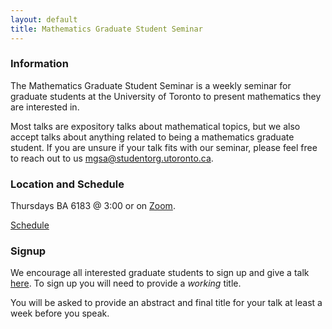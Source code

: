 ```yaml
---
layout: default
title: Mathematics Graduate Student Seminar
---
```


### Information
The Mathematics Graduate Student Seminar is a weekly seminar for graduate students at the University of Toronto to present mathematics they are interested in. 

Most talks are expository talks about mathematical topics, but we also accept talks about anything related to being a mathematics graduate student. If you are unsure if your talk fits with our seminar, please feel free to reach out to us [mgsa@studentorg.utoronto.ca](mailto:mgsa@studentorg.utoronto.ca).

### Location and Schedule
Thursdays BA 6183 @ 3:00 or on [Zoom](https://utoronto.zoom.us/j/84456163855).

[Schedule](https://docs.google.com/spreadsheets/d/1ZPMXxpa_eln5Q424Ij1vF_7BM1FUJcnNLZ7Su6ZvgP8/edit?usp=sharing) 

### Signup
We encourage all interested graduate students to sign up and give a talk [here](https://docs.google.com/spreadsheets/d/1ZPMXxpa_eln5Q424Ij1vF_7BM1FUJcnNLZ7Su6ZvgP8/edit?usp=sharing). To sign up you will need to provide a *working* title. 

You will be asked to provide an abstract and final title for your talk at least a week before you speak. 
